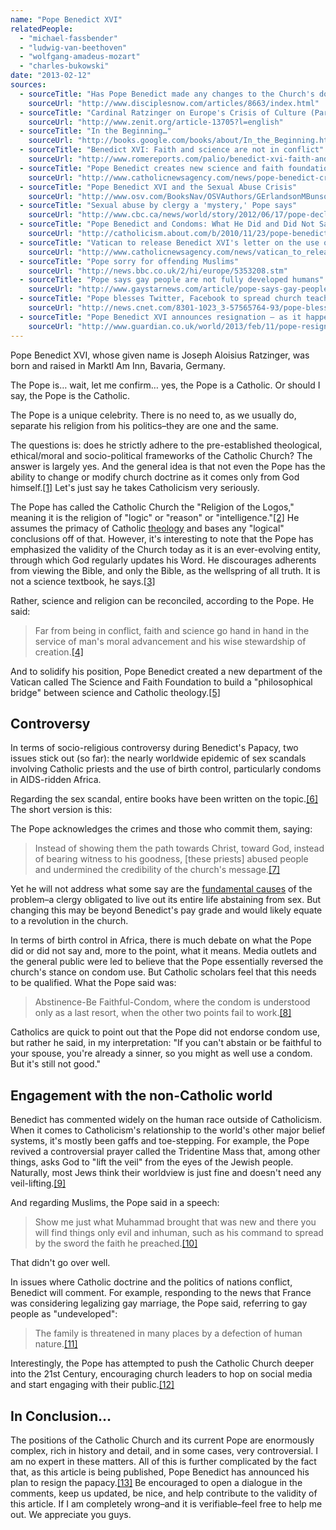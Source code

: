 ```yaml
---
name: "Pope Benedict XVI"
relatedPeople:
  - "michael-fassbender"
  - "ludwig-van-beethoven"
  - "wolfgang-amadeus-mozart"
  - "charles-bukowski"
date: "2013-02-12"
sources:
  - sourceTitle: "Has Pope Benedict made any changes to the Church's doctrine since the beginning of the Papacy"
    sourceUrl: "http://www.disciplesnow.com/articles/8663/index.html"
  - sourceTitle: "Cardinal Ratzinger on Europe's Crisis of Culture (Part 4)"
    sourceUrl: "http://www.zenit.org/article-13705?l=english"
  - sourceTitle: "In the Beginning…"
    sourceUrl: "http://books.google.com/books/about/In_the_Beginning.html?id=t5mmPGjgeBYC"
  - sourceTitle: "Benedict XVI: Faith and science are not in conflict"
    sourceUrl: "http://www.romereports.com/palio/benedict-xvi-faith-and-science-are-not-in-conflict-english-8311.html#.UQRbeugZ-Bg"
  - sourceTitle: "Pope Benedict creates new science and faith foundation"
    sourceUrl: "http://www.catholicnewsagency.com/news/pope-benedict-creates-new-science-and-faith-foundation/"
  - sourceTitle: "Pope Benedict XVI and the Sexual Abuse Crisis"
    sourceUrl: "http://www.osv.com/BooksNav/OSVAuthors/GErlandsonMBunson/tabid/8017/Default.aspx"
  - sourceTitle: "Sexual abuse by clergy a 'mystery,' Pope says"
    sourceUrl: "http://www.cbc.ca/news/world/story/2012/06/17/pope-declares-child-abuse-mystery.html"
  - sourceTitle: "Pope Benedict and Condoms: What He Did and Did Not Say"
    sourceUrl: "http://catholicism.about.com/b/2010/11/23/pope-benedict-and-condoms-what-he-did-and-did-not-say.htm"
  - sourceTitle: "Vatican to release Benedict XVI's letter on the use of the Tridentine Mass tomorrow"
    sourceUrl: "http://www.catholicnewsagency.com/news/vatican_to_release_benedict_xvis_letter_on_the_use_of_the_tridentine_mass_tomorrow/"
  - sourceTitle: "Pope sorry for offending Muslims"
    sourceUrl: "http://news.bbc.co.uk/2/hi/europe/5353208.stm"
  - sourceTitle: "Pope says gay people are not fully developed humans"
    sourceUrl: "http://www.gaystarnews.com/article/pope-says-gay-people-are-not-fully-developed-humans280912"
  - sourceTitle: "Pope blesses Twitter, Facebook to spread church teachings"
    sourceUrl: "http://news.cnet.com/8301-1023_3-57565764-93/pope-blesses-twitter-facebook-to-spread-church-teachings/"
  - sourceTitle: "Pope Benedict XVI announces resignation – as it happened."
    sourceUrl: "http://www.guardian.co.uk/world/2013/feb/11/pope-resigns-live-reaction"
---
```


Pope Benedict XVI, whose given name is Joseph Aloisius Ratzinger, was born and raised in Marktl Am Inn, Bavaria, Germany.

The Pope is… wait, let me confirm… yes, the Pope is a Catholic. Or should I say, the Pope is the Catholic.

The Pope is a unique celebrity. There is no need to, as we usually do, separate his religion from his politics–they are one and the same.

The questions is: does he strictly adhere to the pre-established theological, ethical/moral and socio-political frameworks of the Catholic Church? The answer is largely yes. And the general idea is that not even the Pope has the ability to change or modify church doctrine as it comes only from God himself.<a class="source-citation" href="#http://www.disciplesnow.com/articles/8663/index.html" title="Has Pope Benedict made any changes to the Church&apos;s doctrine since the beginning of the Papacy">[1]</a> Let's just say he takes Catholicism very seriously.

The Pope has called the Catholic Church the "Religion of the Logos," meaning it is the religion of "logic" or "reason" or "intelligence."<a class="source-citation" href="#http://www.zenit.org/article-13705?l=english" title="Cardinal Ratzinger on Europe&apos;s Crisis of Culture (Part 4)">[2]</a> He assumes the primacy of Catholic [theology](http://en.wikipedia.org/wiki/Theology_of_Pope_Benedict_XVI) and bases any "logical" conclusions off of that. However, it's interesting to note that the Pope has emphasized the validity of the Church today as it is an ever-evolving entity, through which God regularly updates his Word. He discourages adherents from viewing the Bible, and only the Bible, as the wellspring of all truth. It is not a science textbook, he says.<a class="source-citation" href="#http://books.google.com/books/about/In_the_Beginning.html?id=t5mmPGjgeBYC" title="In the Beginning…">[3]</a>

Rather, science and religion can be reconciled, according to the Pope. He said:

>Far from being in conflict, faith and science go hand in hand in the service of man's moral advancement and his wise stewardship of creation.<a class="source-citation" href="#http://www.romereports.com/palio/benedict-xvi-faith-and-science-are-not-in-conflict-english-8311.html#.UQRbeugZ-Bg" title="Benedict XVI: Faith and science are not in conflict">[4]</a>

And to solidify his position, Pope Benedict created a new department of the Vatican called The Science and Faith Foundation to build a "philosophical bridge" between science and Catholic theology.<a class="source-citation" href="#http://www.catholicnewsagency.com/news/pope-benedict-creates-new-science-and-faith-foundation/" title="Pope Benedict creates new science and faith foundation">[5]</a>

## Controversy

In terms of socio-religious controversy during Benedict's Papacy, two issues stick out (so far): the nearly worldwide epidemic of sex scandals involving Catholic priests and the use of birth control, particularly condoms in AIDS-ridden Africa.

Regarding the sex scandal, entire books have been written on the topic.<a class="source-citation" href="#http://www.osv.com/BooksNav/OSVAuthors/GErlandsonMBunson/tabid/8017/Default.aspx" title="Pope Benedict XVI and the Sexual Abuse Crisis">[6]</a> The short version is this:

The Pope acknowledges the crimes and those who commit them, saying:

>Instead of showing them the path towards Christ, toward God, instead of bearing witness to his goodness, [these priests] abused people and undermined the credibility of the church's message.<a class="source-citation" href="#http://www.cbc.ca/news/world/story/2012/06/17/pope-declares-child-abuse-mystery.html" title="Sexual abuse by clergy a &apos;mystery,&apos; Pope says">[7]</a>

Yet he will not address what some say are the [f](http://en.wikipedia.org/wiki/Debate_on_the_causes_of_clerical_child_abuse)[undamental causes](http://en.wikipedia.org/wiki/Debate_on_the_causes_of_clerical_child_abuse) of the problem–a clergy obligated to live out its entire life abstaining from sex. But changing this may be beyond Benedict's pay grade and would likely equate to a revolution in the church.

In terms of birth control in Africa, there is much debate on what the Pope did or did not say and, more to the point, what it means. Media outlets and the general public were led to believe that the Pope essentially reversed the church's stance on condom use. But Catholic scholars feel that this needs to be qualified. What the Pope said was:

>Abstinence-Be Faithful-Condom, where the condom is understood only as a last resort, when the other two points fail to work.<a class="source-citation" href="#http://catholicism.about.com/b/2010/11/23/pope-benedict-and-condoms-what-he-did-and-did-not-say.htm" title="Pope Benedict and Condoms: What He Did and Did Not Say">[8]</a>

Catholics are quick to point out that the Pope did not endorse condom use, but rather he said, in my interpretation: "If you can't abstain or be faithful to your spouse, you're already a sinner, so you might as well use a condom. But it's still not good."

## Engagement with the non-Catholic world

Benedict has commented widely on the human race outside of Catholicism. When it comes to Catholicism's relationship to the world's other major belief systems, it's mostly been gaffs and toe-stepping. For example, the Pope revived a controversial prayer called the Tridentine Mass that, among other things, asks God to "lift the veil" from the eyes of the Jewish people. Naturally, most Jews think their worldview is just fine and doesn't need any veil-lifting.<a class="source-citation" href="#http://www.catholicnewsagency.com/news/vatican_to_release_benedict_xvis_letter_on_the_use_of_the_tridentine_mass_tomorrow/" title="Vatican to release Benedict XVI&apos;s letter on the use of the Tridentine Mass tomorrow">[9]</a>

And regarding Muslims, the Pope said in a speech:

>Show me just what Muhammad brought that was new and there you will find things only evil and inhuman, such as his command to spread by the sword the faith he preached.<a class="source-citation" href="#http://news.bbc.co.uk/2/hi/europe/5353208.stm" title="Pope sorry for offending Muslims">[10]</a>

That didn't go over well.

In issues where Catholic doctrine and the politics of nations conflict, Benedict will comment. For example, responding to the news that France was considering legalizing gay marriage, the Pope said, referring to gay people as "undeveloped":

>The family is threatened in many places by a defection of human nature.<a class="source-citation" href="#http://www.gaystarnews.com/article/pope-says-gay-people-are-not-fully-developed-humans280912" title="Pope says gay people are not fully developed humans">[11]</a>

Interestingly, the Pope has attempted to push the Catholic Church deeper into the 21st Century, encouraging church leaders to hop on social media and start engaging with their public.<a class="source-citation" href="#http://news.cnet.com/8301-1023_3-57565764-93/pope-blesses-twitter-facebook-to-spread-church-teachings/" title="Pope blesses Twitter, Facebook to spread church teachings">[12]</a>

## In Conclusion…

The positions of the Catholic Church and its current Pope are enormously complex, rich in history and detail, and in some cases, very controversial. I am no expert in these matters. All of this is further complicated by the fact that, as this article is being published, Pope Benedict has announced his plan to resign the papacy.<a class="source-citation" href="#http://www.guardian.co.uk/world/2013/feb/11/pope-resigns-live-reaction" title="Pope Benedict XVI announces resignation – as it happened.">[13]</a> Be encouraged to open a dialogue in the comments, keep us updated, be nice, and help contribute to the validity of this article. If I am completely wrong–and it is verifiable–feel free to help me out. We appreciate you guys.